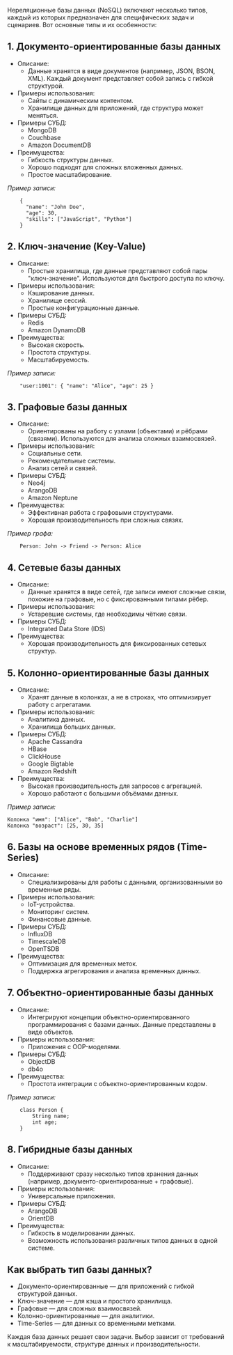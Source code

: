 Нереляционные базы данных (NoSQL) включают несколько типов, каждый из которых предназначен для специфических задач и сценариев. Вот основные типы и их особенности:

## 1. Документо-ориентированные базы данных

- Описание: 
    - Данные хранятся в виде документов (например, JSON, BSON, XML). Каждый документ представляет собой запись с гибкой структурой.
- Примеры использования:
    - Сайты с динамическим контентом.
    - Хранилище данных для приложений, где структура может меняться.
- Примеры СУБД:
    - MongoDB
    - Couchbase
    - Amazon DocumentDB
- Преимущества:
    - Гибкость структуры данных.
    - Хорошо подходят для сложных вложенных данных.
    - Простое масштабирование.

*Пример записи:*
```
    {
      "name": "John Doe",
      "age": 30,
      "skills": ["JavaScript", "Python"]
    }
```

## 2. Ключ-значение (Key-Value)

- Описание:
    - Простые хранилища, где данные представляют собой пары "ключ-значение". Используются для быстрого доступа по ключу.
- Примеры использования:
    - Кэширование данных.
    - Хранилище сессий.
    - Простые конфигурационные данные.
- Примеры СУБД:
    - Redis
    - Amazon DynamoDB
- Преимущества:
    - Высокая скорость.
    - Простота структуры.
    - Масштабируемость.

*Пример записи:*
```
    "user:1001": { "name": "Alice", "age": 25 }
```

## 3. Графовые базы данных

- Описание: 
    - Ориентированы на работу с узлами (объектами) и рёбрами (связями). Используются для анализа сложных взаимосвязей.
- Примеры использования:
    - Социальные сети.
    - Рекомендательные системы.
    - Анализ сетей и связей.
- Примеры СУБД:
    - Neo4j
    - ArangoDB
    - Amazon Neptune
- Преимущества:
    - Эффективная работа с графовыми структурами.
    - Хорошая производительность при сложных связях.

*Пример графа:*
```
    Person: John -> Friend -> Person: Alice
```

## 4. Сетевые базы данных

- Описание: 
    - Данные хранятся в виде сетей, где записи имеют сложные связи, похожие на графовые, но с фиксированными типами рёбер.
- Примеры использования:
    - Устаревшие системы, где необходимы чёткие связи.
- Примеры СУБД:
    - Integrated Data Store (IDS)
- Преимущества:
    - Хорошая производительность для фиксированных сетевых структур.

## 5. Колонно-ориентированные базы данных

- Описание: 
    - Хранят данные в колонках, а не в строках, что оптимизирует работу с агрегатами.
- Примеры использования:
    - Аналитика данных.
    - Хранилища больших данных.
- Примеры СУБД:
    - Apache Cassandra
    - HBase
    - ClickHouse
    - Google Bigtable
    - Amazon Redshift
- Преимущества:
    - Высокая производительность для запросов с агрегацией.
    - Хорошо работают с большими объёмами данных.
  
*Пример записи:*
```
Колонка "имя": ["Alice", "Bob", "Charlie"]
Колонка "возраст": [25, 30, 35]
```

## 6. Базы на основе временных рядов (Time-Series)

- Описание: 
    - Специализированы для работы с данными, организованными во временные ряды.
- Примеры использования:
    - IoT-устройства.
    - Мониторинг систем.
    - Финансовые данные.
- Примеры СУБД:
    - InfluxDB
    - TimescaleDB
    - OpenTSDB
- Преимущества:
    - Оптимизация для временных меток.
    - Поддержка агрегирования и анализа временных данных.

## 7. Объектно-ориентированные базы данных

- Описание: 
    - Интегрируют концепции объектно-ориентированного программирования с базами данных. Данные представлены в виде объектов.
- Примеры использования:
    - Приложения с OOP-моделями.
- Примеры СУБД:
    - ObjectDB
    - db4o
- Преимущества:
    - Простота интеграции с объектно-ориентированным кодом.

*Пример записи:*
```
    class Person {
        String name;
        int age;
    }
```

## 8. Гибридные базы данных

- Описание: 
    - Поддерживают сразу несколько типов хранения данных (например, документо-ориентированные + графовые).
- Примеры использования:
    - Универсальные приложения.
- Примеры СУБД:
    - ArangoDB
    - OrientDB
- Преимущества:
    - Гибкость в моделировании данных.
    - Возможность использования различных типов данных в одной системе.

## Как выбрать тип базы данных?

- Документо-ориентированные — для приложений с гибкой структурой данных.
- Ключ-значение — для кэша и простого хранилища.
- Графовые — для сложных взаимосвязей.
- Колонно-ориентированные — для аналитики.
- Time-Series — для данных со временными метками.

Каждая база данных решает свои задачи. Выбор зависит от требований к масштабируемости, структуре данных и производительности.